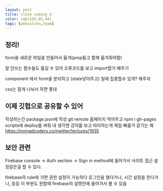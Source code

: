 ```yaml
---
layout: post
title: clone coding 4
color: rgb(242,85,44)
tags: [websolute,team]
---
```


## 정리!
form을 새로운 파일을 만들어서 옮겨(prop들고 함께 옮겨줘야함)

잘 안쓰는 함수들도 옮길 수 있어 오류코드를 보고 import할거 해주기 

component 에서 form을 분리하고 (state넣어주고) 일에 집중할수 있게? 해주자

css는 잘게 나눠서 하면 좋대

## 이제 깃헙으로 공유할 수 있어
작성하는건 package.json에 작성
git remote
홈페이지 적어주고
npm i gh-pages
scripts에 deploy를 써줘
내 생각엔 강의를 보고 따라하는게 제일 빠를거 같기는 해
https://nomadcoders.co/nwitter/lectures/1935


## 보안 관련
Firebase console -> Auth section -> Sign in method에 들어가서 사이트 접근 설정같은걸 할 수 있다.


firebase의 rule에 가면 권한 설정이 가능하다 
로그인을 했다거나, 시간 설정을 한다거나, 등등
이 부분도 원할때 firebase의 설명란에 들어가서 볼 수 있음




